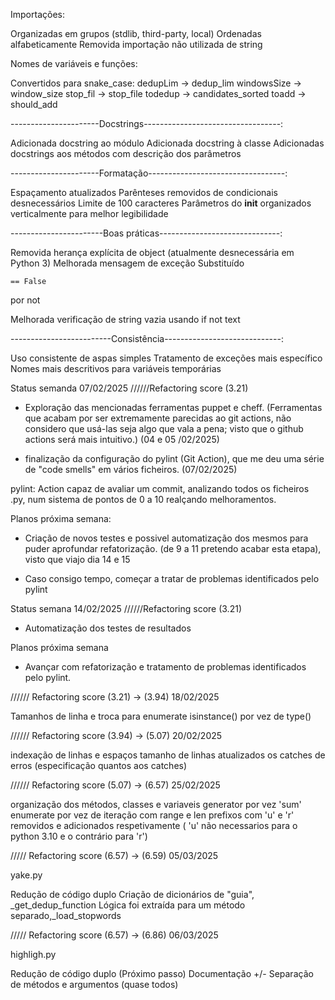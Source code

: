 Importações:

Organizadas em grupos (stdlib, third-party, local)
Ordenadas alfabeticamente
Removida importação não utilizada de string

Nomes de variáveis e funções:

Convertidos para snake_case: dedupLim → dedup_lim
windowsSize → window_size
stop_fil → stop_file
todedup → candidates_sorted
toadd → should_add

----------------------Docstrings----------------------------------:

Adicionada docstring ao módulo
Adicionada docstring à classe
Adicionadas docstrings aos métodos com descrição dos parâmetros

----------------------Formatação----------------------------------:

Espaçamento atualizados
Parênteses removidos de condicionais desnecessários
Limite de 100 caracteres
Parâmetros do __init__ organizados verticalmente para melhor legibilidade

-----------------------Boas práticas------------------------------:

Removida herança explícita de object (atualmente desnecessária em Python 3)
Melhorada mensagem de exceção
Substituído

    == False
por
    not

Melhorada verificação de string vazia usando if not text

-------------------------Consistência-----------------------------:

Uso consistente de aspas simples
Tratamento de exceções mais específico
Nomes mais descritivos para variáveis temporárias

Status semanda 07/02/2025   //////Refactoring score (3.21)

- Exploração das mencionadas ferramentas puppet e cheff.
(Ferramentas que acabam por ser extremamente parecidas ao git actions, não considero que usá-las seja algo que vala a pena; visto que o github actions será mais intuitivo.) (04 e 05 /02/2025)

- finalização da configuração do pylint (Git Action), que me deu uma série de "code smells" em vários ficheiros. (07/02/2025)

pylint: Action capaz de avaliar um commit, analizando todos os ficheiros .py, num sistema de pontos de 0 a 10 realçando melhoramentos.

Planos próxima semana:

- Criação de novos testes e possivel automatização dos mesmos para puder aprofundar refatorização.
  (de 9 a 11 pretendo acabar esta etapa), visto que viajo dia 14 e 15

- Caso consigo tempo, começar a tratar de problemas identificados pelo pylint

Status semana 14/02/2025   //////Refactoring score (3.21)

- Automatização dos testes de resultados

Planos próxima semana

- Avançar com refatorização e tratamento de problemas identificados pelo pylint.

////// Refactoring score (3.21) -> (3.94) 18/02/2025

Tamanhos de linha e troca para enumerate
isinstance() por vez de type()

////// Refactoring score (3.94) -> (5.07) 20/02/2025

indexação de linhas e espaços
tamanho de linhas
atualizados os catches de erros (especificação quantos aos catches)

////// Refactoring score (5.07) -> (6.57) 25/02/2025

organização dos métodos, classes e variaveis
generator por vez 'sum'
enumerate por vez de iteração com range e len
prefixos com 'u' e 'r' removidos e adicionados respetivamente ( 'u' não necessarios para o python 3.10 e o contrário para 'r')


///// Refactoring score (6.57) -> (6.59) 05/03/2025

yake.py

Redução de código duplo
Criação de dicionários de "guia", _get_dedup_function
Lógica foi extraída para um método separado,_load_stopwords

///// Refactoring score (6.57) -> (6.86) 06/03/2025

highligh.py

Redução de código duplo (Próximo passo)
Documentação +/-
Separação de métodos e argumentos (quase todos)
